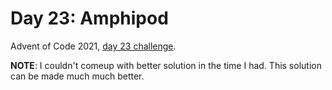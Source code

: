 # Day 23: Amphipod

Advent of Code 2021, [day 23 challenge](https://adventofcode.com/2021/day/23).

**NOTE**: I couldn't comeup with better solution in the time I had. This solution can be made much much better.
